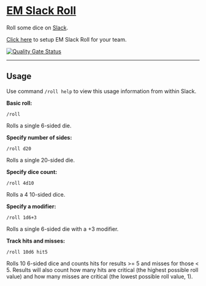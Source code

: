 # [EM Slack Roll](https://slack-roll.herokuapp.com)
Roll some dice on [Slack](https://slack.com).

[Click here](http://slack-roll.herokuapp.com) to setup EM Slack Roll for your team.

[![Quality Gate Status](https://sonarcloud.io/api/project_badges/measure?project=ErinMorelli_em-slack-roll&metric=alert_status)](https://sonarcloud.io/dashboard?id=ErinMorelli_em-slack-roll)

----------
## Usage

Use command `/roll help` to view this usage information from within Slack.

**Basic roll:**

    /roll

Rolls a single 6-sided die.

**Specify number of sides:**

    /roll d20

Rolls a single 20-sided die.

**Specify dice count:**

    /roll 4d10

Rolls a 4 10-sided dice.

**Specify a modifier:**

    /roll 1d6+3

Rolls a single 6-sided die with a +3 modifier.

**Track hits and misses:**

    /roll 10d6 hit5

Rolls 10 6-sided dice and counts hits for results >= 5 and misses for those < 5. Results will also count how many hits are critical (the highest possible roll value) and how many misses are critical (the lowest possible roll value, 1).
